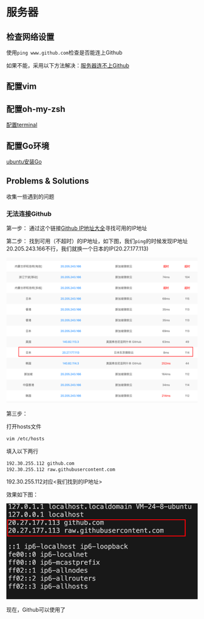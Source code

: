 # 服务器

## 检查网络设置

使用`ping www.github.com`检查是否能连上Github

如果不能，采用以下方法解决：[服务器连不上Github](#无法连接github)

## 配置vim



## 配置oh-my-zsh

[配置terminal](./terminal.md)

## 配置Go环境

[ubuntu安装Go](https://blog.csdn.net/guo_zhen_qian/article/details/134319002)

## Problems & Solutions

收集一些遇到的问题

### 无法连接Github

第一步： 通过这个链接[Github IP地址大全](https://ping.chinaz.com/github.com)寻找可用的IP地址

第二步： 找到可用（不超时）的IP地址，如下图，我们`ping`的时候发现IP地址20.205.243.166不行，我们就换一个日本的IP(20.27.177.113)

![picture 0](assets_IMG/server/IMG_20250121-173110005.png)  

第三步：

打开hosts文件

```bash
vim /etc/hosts
```

填入以下两行

```code
192.30.255.112 github.com
192.30.255.112 raw.githubusercontent.com
```

192.30.255.112对应<我们找到的IP地址>

效果如下图：

![picture 1](assets_IMG/server/IMG_20250121-173454342.png)  

现在，Github可以使用了